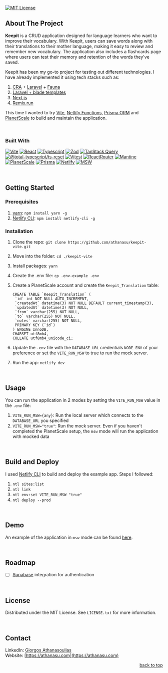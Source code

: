<a name="readme-top"></a>

[![MIT License][license-shield]][license-url]

<!-- ABOUT THE PROJECT -->

## About The Project

**Keepit** is a CRUD application designed for language learners who want to improve their vocabulary. With Keepit, users can save words along with their translations to their mother language, making it easy to review and remember new vocabulary. The application also includes a flashcards page where users can test their memory and retention of the words they've saved.

Keepit has been my go-to project for testing out different technologies. I have already implemented it using tech stacks such as:

1.  [CRA](https://create-react-app.dev/) + [Laravel](https://laravel.com/) + [Fauna](https://fauna.com/)
2.  [Laravel + blade templates](https://laravel.com/docs/10.x/blade)
3.  [Next.js](https://nextjs.org/)
4.  [Remix.run](https://remix.run/)

This time I wanted to try [Vite](https://vitejs.dev/), [Netlify Functions](https://docs.netlify.com/functions/overview/), [Prisma ORM](https://www.prisma.io/) and [PlanetScale](https://planetscale.com/) to build and maintain the application.

<br />

<!-- TECH USED -->

### Built With

[![Vite][Vite]][Vite-url] [![React][React.js]][React-url] [![Typescript][Typescript]][Typescript-url] [![Zod][Zod]][Zod-url] [![TanStack Query][TanStack Query]][TanStack-url] [![@total-typescript/ts-reset][@total-typescript/ts-reset]][TsReset-url] [![Vitest][Vitest]][Vitest-url] [![ReactRouter][ReactRouter]][ReactRouter-url] [![Mantine][Mantine]][Mantine-url] [![PlanetScale][PlanetScale]][PlanetScale-url] [![Prisma][Prisma]][Prisma-url] [![Netlify][Netlify]][Netlify-url] [![MSW][MSW]][MSW-url]

<br />

<!-- GETTING STARTED -->

## Getting Started

<!-- PREREQUISITES -->

### Prerequisites

1. [yarn](https://yarnpkg.com/): `npm install yarn -g`
2. [Netlify CLI](https://docs.netlify.com/cli/get-started/): `npm install netlify-cli -g`

<!-- INSTALLATION -->

### Installation

1. Clone the repo: `git clone https://github.com/athanasu/keepit-vite.git`
2. Move into the folder: `cd ./keepit-vite`
3. Install packages: `yarn`
4. Create the .env file: `cp .env-example .env`
5. Create a PlanetScale account and create the `Keepit_Translation` table:

   ```
   CREATE TABLE `Keepit_Translation` (
   	`id` int NOT NULL AUTO_INCREMENT,
   	`createdAt` datetime(3) NOT NULL DEFAULT current_timestamp(3),
   	`updatedAt` datetime(3) NOT NULL,
   	`from` varchar(255) NOT NULL,
   	`to` varchar(255) NOT NULL,
   	`notes` varchar(255) NOT NULL,
   	PRIMARY KEY (`id`)
   ) ENGINE InnoDB,
   CHARSET utf8mb4,
   COLLATE utf8mb4_unicode_ci;
   ```

6. Update the `.env` file with the `DATABASE_URL` credentials `NODE_ENV` of your preference or set the `VITE_RUN_MSW` to true to run the mock server.
7. Run the app: `netlify dev`

<br />

<!-- USAGE -->

## Usage

You can run the application in 2 modes by setting the `VITE_RUN_MSW` value in the `.env` file:

1. `VITE_RUN_MSW={any}`: Run the local server which connects to the `DATABASE_URL` you specified
2. `VITE_RUN_MSW="true"`: Run the mock server. Even if you haven't completed the PlanetScale setup, the `msw` mode will run the application with mocked data

<br />

<!-- Build and Deploy -->

## Build and Deploy

I used [Netlify CLI](https://docs.netlify.com/cli/get-started/) to build and deploy the example app. Steps I followed:

1. `ntl sites:list`
2. `ntl link`
3. `ntl env:set VITE_RUN_MSW "true"`
4. `ntl deploy --prod`

<br />

<!-- DEMO -->

## Demo

An example of the application in `msw` mode can be found [here](https://keepit-vite-demo.netlify.app/).

<br />

<!-- ROADMAP -->

## Roadmap

- [ ] [Supabase](https://supabase.com/) integration for authentication

<br />

<!-- LICENSE -->

## License

Distributed under the MIT License. See `LICENSE.txt` for more information.

<br />

<!-- CONTACT -->

## Contact

LinkedIn: [Giorgos Athanasoulias](https://www.linkedin.com/in/athanasu/)  
Website: [https://athanasu.com](https://athanasu.com)

<p align="right"><a href="#readme-top">back to top</a></p>

<!-- MARKDOWN LINKS & IMAGES -->

[license-shield]: https://img.shields.io/badge/MIT%20Licence-white?style=for-the-badge&logo=bookstack&colorB=555&logoColor=fff
[license-url]: https://github.com/athanasu/keepit-vite/blob/main/LICENSE.txt
[linkedin-shield]: https://img.shields.io/badge/-LinkedIn-black.svg?style=for-the-badge&logo=linkedin&colorB=555
[linkedin-url]: https://www.linkedin.com/in/athanasu/
[React.js]: https://img.shields.io/badge/React-fff?style=for-the-badge&logo=react&logoColor=black
[React-url]: https://reactjs.org/
[Vite]: https://img.shields.io/badge/Vite-fff?style=for-the-badge&logo=vite&logoColor=black
[Vite-url]: https://vitejs.dev/
[Typescript]: https://img.shields.io/badge/Typescript-fff?style=for-the-badge&logo=typescript&logoColor=black
[Typescript-url]: https://www.typescriptlang.org/
[Zod]: https://img.shields.io/badge/Zod-fff?style=for-the-badge
[Zod-url]: https://zod.dev/
[TanStack Query]: https://img.shields.io/badge/TanStack%20Query-fff?style=for-the-badge&&logo=reactquery&logoColor=black
[TanStack-url]: https://tanstack.com/query/latest/
[@total-typescript/ts-reset]: https://img.shields.io/badge/ts%20reset-fff?style=for-the-badge&&logo=ts-node&logoColor=black
[TsReset-url]: https://github.com/total-typescript/ts-reset
[Vitest]: https://img.shields.io/badge/vitest-fff?style=for-the-badge&&logo=vitest&logoColor=black
[Vitest-url]: https://vitest.dev/
[ReactRouter]: https://img.shields.io/badge/React%20Router-fff?style=for-the-badge&&logo=reactrouter&logoColor=black
[ReactRouter-url]: https://reactrouter.com/en/main
[Mantine]: https://img.shields.io/badge/Mantine-fff?style=for-the-badge&logo=css3&logoColor=black
[Mantine-url]: https://mantine.dev
[PlanetScale]: https://img.shields.io/badge/PlanetScale-fff?style=for-the-badge&logo=planetscale&logoColor=black
[PlanetScale-url]: https://planetscale.com/
[Prisma]: https://img.shields.io/badge/Prisma-fff?style=for-the-badge&logo=prisma&logoColor=black
[Prisma-url]: https://www.prisma.io/
[Netlify]: https://img.shields.io/badge/Netlify-fff?style=for-the-badge&logo=netlify&logoColor=black
[Netlify-url]: https://docs.netlify.com/functions/overview/
[MSW]: https://img.shields.io/badge/MSW-fff?style=for-the-badge&logo=msw&logoColor=black
[MSW-url]: https://mswjs.io/
